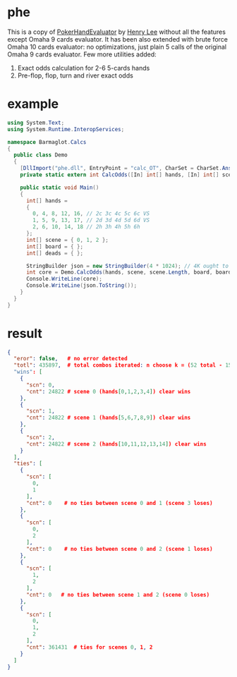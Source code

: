 # phe
This is a copy of [PokerHandEvaluator](https://github.com/HenryRLee/PokerHandEvaluator) by [Henry Lee](https://github.com/HenryRLee) without all the features except Omaha 9 cards evaluator.
It has been also extended with brute force Omaha 10 cards evaluator: no optimizations, just plain 5 calls of the original Omaha 9 cards evaluator.
Few more utilities added:
1. Exact odds calculation for 2-6 5-cards hands
2. Pre-flop, flop, turn and river exact odds

# example
```C#
using System.Text;
using System.Runtime.InteropServices;

namespace Barmaglot.Calcs
{
  public class Demo
  {
    [DllImport("phe.dll", EntryPoint = "calc_OT", CharSet = CharSet.Ansi)]
    private static extern int CalcOdds([In] int[] hands, [In] int[] scene, [In] int hsz, [In] int[] board, int bsz, [In] int[] deads, [In] int dsz, [Out] StringBuilder json);

    public static void Main()
    {
      int[] hands =
      {
        0, 4, 8, 12, 16, // 2c 3c 4c 5c 6c VS
        1, 5, 9, 13, 17, // 2d 3d 4d 5d 6d VS
        2, 6, 10, 14, 18 // 2h 3h 4h 5h 6h
      };
      int[] scene = { 0, 1, 2 };
      int[] board = { };
      int[] deads = { };

      StringBuilder json = new StringBuilder(4 * 1024); // 4K ought to be enough for anybody
      int core = Demo.CalcOdds(hands, scene, scene.Length, board, board.Length, deads, deads.Length, json);
      Console.WriteLine(core);
      Console.WriteLine(json.ToString());
    }
  }
}
```

# result
```json
{
  "eror": false,   # no error detected
  "totl": 435897,  # total combos iterated: n choose k = (52 total - 15 hands) choose (5 board) = 37 choose 5
  "wins": [
    {
      "scn": 0,
      "cnt": 24822 # scene 0 (hands[0,1,2,3,4]) clear wins
    },
    {
      "scn": 1,
      "cnt": 24822 # scene 1 (hands[5,6,7,8,9]) clear wins
    },
    {
      "scn": 2,
      "cnt": 24822 # scene 2 (hands[10,11,12,13,14]) clear wins
    }
  ],
  "ties": [
    {
      "scn": [
        0,
        1
      ],
      "cnt": 0    # no ties between scene 0 and 1 (scene 3 loses)
    },
    {
      "scn": [
        0,
        2
      ],
      "cnt": 0    # no ties between scene 0 and 2 (scene 1 loses)
    },
    {
      "scn": [
        1,
        2
      ],
      "cnt": 0   # no ties between scene 1 and 2 (scene 0 loses)
    },
    {
      "scn": [
        0,
        1,
        2
      ],
      "cnt": 361431  # ties for scenes 0, 1, 2
    }
  ]
}
```
